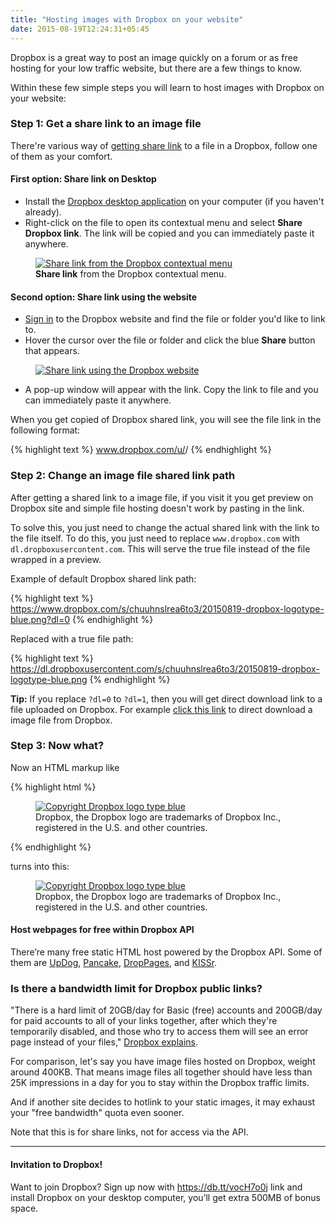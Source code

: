 ```yaml
---
title: "Hosting images with Dropbox on your website"
date: 2015-08-19T12:24:31+05:45
---
```


<p class="lead">Dropbox is a great way to post an image quickly on a forum or as free hosting for your low traffic website, but there are a few things to know.</p>

Within these few simple steps you will learn to host images with Dropbox on your website:

### Step 1: Get a share link to an image file

There're various way of [getting share link](https://www.dropbox.com/help/167) to a file in a Dropbox, follow one of them as your comfort.

#### First option: Share link on Desktop

* Install the [Dropbox desktop application](https://www.dropbox.com/downloading) on your computer (if you haven't already).
* Right-click on the file to open its contextual menu and select **Share Dropbox link**. The link will be copied and you can immediately paste it anywhere.

<figure>
  <a href="//dl.dropboxusercontent.com/s/p9tbol9ln3pitet/20150819-dropbox-share-link-on-desktop.png">
    <img src="//dl.dropboxusercontent.com/s/p9tbol9ln3pitet/20150819-dropbox-share-link-on-desktop.png" alt="Share link from the Dropbox contextual menu" title="Share link from the Dropbox contextual menu">
  </a>
  <figcaption><strong>Share link</strong> from the Dropbox contextual menu.</figcaption>
</figure>

#### Second option: Share link using the website

* [Sign in](https://www.dropbox.com/login) to the Dropbox website and find the file or folder you'd like to link to.
* Hover the cursor over the file or folder and click the blue **Share** button that appears.

<figure>
  <a href="//dl.dropboxusercontent.com/s/q7gxq68yu5ujw7n/20150819-dropbox-bamboo-sharing-button-share-link-on-web.png">
    <img src="//dl.dropboxusercontent.com/s/q7gxq68yu5ujw7n/20150819-dropbox-bamboo-sharing-button-share-link-on-web.png" alt="Share link using the Dropbox website" title="Share link using the Dropbox website">
  </a>
</figure>

* A pop-up window will appear with the link. Copy the link to file and you can immediately paste it anywhere.

When you get copied of Dropbox shared link, you will see the file link in the following format:

{% highlight text %}
www.dropbox.com/u/<number>/<name of file>
{% endhighlight %}

### Step 2: Change an image file shared link path

After getting a shared link to a image file, if you visit it you get preview on Dropbox site and simple file hosting doesn't work by pasting in the link.

To solve this, you just need to change the actual shared link with the link to the file itself. To do this, you just need to replace `www.dropbox.com` with `dl.dropboxusercontent.com`. This will serve the true file instead of the file wrapped in a preview.

Example of default Dropbox shared link path:

{% highlight text %}
https://www.dropbox.com/s/chuuhnslrea6to3/20150819-dropbox-logotype-blue.png?dl=0
{% endhighlight %}

Replaced with a true file path:

{% highlight text %}
https://dl.dropboxusercontent.com/s/chuuhnslrea6to3/20150819-dropbox-logotype-blue.png
{% endhighlight %}

<div class="alert alert-info">
  <strong>Tip:</strong> If you replace <code>?dl=0</code> to <code>?dl=1</code>, then you will get direct download link to a file uploaded on Dropbox. For example <a href="//dl.dropboxusercontent.com/s/chuuhnslrea6to3/20150819-dropbox-logotype-blue.png?dl=1" class="alert-link">click this link</a> to direct download a image file from Dropbox.
</div>

### Step 3: Now what?

Now an HTML markup like

{% highlight html %}
<figure>
  <a href="//dl.dropboxusercontent.com/s/chuuhnslrea6to3/20150819-dropbox-logotype-blue.png">
    <img src="//dl.dropboxusercontent.com/s/chuuhnslrea6to3/20150819-dropbox-logotype-blue.png" alt="Copyright Dropbox logo type blue">
  </a>
  <figcaption>Dropbox, the Dropbox logo are trademarks of Dropbox Inc., registered in the U.S. and other countries.</figcaption>
</figure>
{% endhighlight %}

turns into this:

<figure>
  <a href="//dl.dropboxusercontent.com/s/chuuhnslrea6to3/20150819-dropbox-logotype-blue.png">
    <img src="//dl.dropboxusercontent.com/s/chuuhnslrea6to3/20150819-dropbox-logotype-blue.png" alt="Copyright Dropbox logo type blue">
  </a>
  <figcaption>Dropbox, the Dropbox logo are trademarks of Dropbox Inc., registered in the U.S. and other countries.</figcaption>
</figure>

<div class="alert alert-info">
  <h4>Host webpages for free within Dropbox API</h4>
  There’re many free static HTML host powered by the Dropbox API. Some of them are <a href="https://updog.co/" class="alert-link">UpDog</a>, <a href="https://pancake.io/" class="alert-link">Pancake</a>, <a href="http://droppages.com/" class="alert-link">DropPages</a>, and <a href="https://www.kissr.com/" class="alert-link">KISSr</a>.
</div>

### Is there a bandwidth limit for Dropbox public links?

"There is a hard limit of 20GB/day for Basic (free) accounts and 200GB/day for paid accounts to all of your links together, after which they're temporarily disabled, and those who try to access them will see an error page instead of your files," [Dropbox explains](https://www.dropbox.com/help/4204).

For comparison, let's say you have image files hosted on Dropbox, weight around 400KB. That means image files all together should have less than 25K impressions in a day for you to stay within the Dropbox traffic limits.

And if another site decides to hotlink to your static images, it may exhaust your "free bandwidth" quota even sooner.

Note that this is for share links, not for access via the API.

---

<div class="alert alert-info">
  <h4>Invitation to Dropbox!</h4>
  Want to join Dropbox? Sign up now with <a href="https://db.tt/vocH7o0j" class="alert-link">https://db.tt/vocH7o0j</a> link and install Dropbox on your desktop computer, you’ll get extra 500MB of bonus space.
</div>
